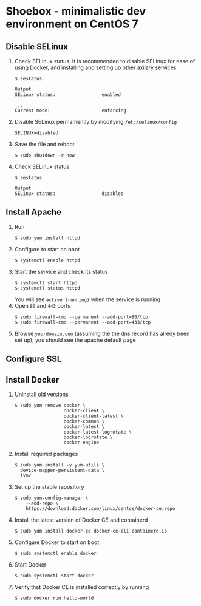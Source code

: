 # Shoebox - minimalistic dev environment on CentOS 7

## Disable SELinux

1. Check SELinux status. It is recommended to disable SELinux for ease of using Docker, and installing and setting up other axilary services.

    ```
    $ sestatus

    Output
    SELinux status:                 enabled
    ...
    ...
    Current mode:                   enforcing
    ```

2. Disable SELinux permamently by modifying `/etc/selinux/config`
    ```
    SELINUX=disabled
    ```

3. Save the file and reboot

    ```
    $ sudo shutdown -r now
    ```

4. Check SELinux status
    ```
    $ sestatus

    Output
    SELinux status:                 disabled
    ```
    
## Install Apache

1. Run
    ```
    $ sudo yum install httpd
    ```
2. Configure to start on boot
    ```
    $ systemctl enable httpd
    ```
3. Start the service and check its status
    ```
    $ systemctl start httpd
    $ systemctl status httpd
    ```
    You will see `active (running)` when the service is running
4. Open `80` and `443` ports
    ```
    $ sudo firewall-cmd --permanent --add-port=80/tcp
    $ sudo firewall-cmd --permanent --add-port=433/tcp
5. Browse `yourdomain.com` (assuming the the dns record has alredy been set up), you should see the apache default page

## Configure SSL

## Install Docker

1. Uninstall old versions
    ```
    $ sudo yum remove docker \
                      docker-client \
                      docker-client-latest \
                      docker-common \
                      docker-latest \
                      docker-latest-logrotate \
                      docker-logrotate \
                      docker-engine
    ```

2.  Install required packages
    ```
    $ sudo yum install -y yum-utils \
      device-mapper-persistent-data \
      lvm2
    ```

3. Set up the stable repository
    ```
    $ sudo yum-config-manager \
        --add-repo \
        https://download.docker.com/linux/centos/docker-ce.repo
    ```

4. Install the latest version of Docker CE and containerd
    ```
    $ sudo yum install docker-ce docker-ce-cli containerd.io
    ```
5. Configure Docker to start on boot
    ```
    $ sudo systemctl enable docker
    ```    
6. Start Docker
    ```
    $ sudo systemctl start docker
    ```

7. Verify that Docker CE is installed correctly by running
    ```
    $ sudo docker run hello-world
    ```
